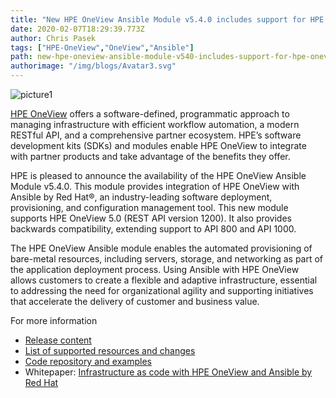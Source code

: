 ```yaml
---
title: "New HPE OneView Ansible Module v5.4.0 includes support for HPE OneView 5.0"
date: 2020-02-07T18:29:39.773Z
author: Chris Pasek 
tags: ["HPE-OneView","OneView","Ansible"]
path: new-hpe-oneview-ansible-module-v540-includes-support-for-hpe-oneview-50
authorimage: "/img/blogs/Avatar3.svg"
---
```

![picture1](https://hpe-developer-portal.s3.amazonaws.com/uploads/media/2020/1/picture1-1581100387470.png)

[HPE OneView](https://www.hpe.com/us/en/integrated-systems/software.html) offers a software-defined, programmatic approach to managing infrastructure with efficient workflow automation, a modern RESTful API, and a comprehensive partner ecosystem. HPE’s software development kits (SDKs) and modules enable HPE OneView to integrate with partner products and take advantage of the benefits they offer.

HPE is pleased to announce the availability of the HPE OneView Ansible Module v5.4.0. This module provides integration of HPE OneView with Ansible by Red Hat®, an industry-leading software deployment, provisioning, and configuration management tool. This new module supports HPE OneView 5.0 (REST API version 1200). It also provides backwards compatibility, extending support to API 800 and API 1000. 

The HPE OneView Ansible module enables the automated provisioning of bare-metal resources, including servers, storage, and networking as part of the application deployment process. Using Ansible with HPE OneView allows customers to create a flexible and adaptive infrastructure, essential to addressing the need for organizational agility and supporting initiatives that accelerate the delivery of customer and business value.

For more information

* [Release content](https://github.com/HewlettPackard/oneview-ansible/releases/tag/v5.4.0)
* [List of supported resources and changes](https://github.com/HewlettPackard/oneview-ansible/blob/master/CHANGELOG.md)
* [Code repository and examples](https://github.com/HewlettPackard/oneview-ansible)
* Whitepaper: [Infrastructure as code with HPE OneView and Ansible by Red Hat](https://github.com/HewlettPackard/oneview-ansible-samples/blob/master/infrastructure-as-code/infrastructure-as-code.md)


